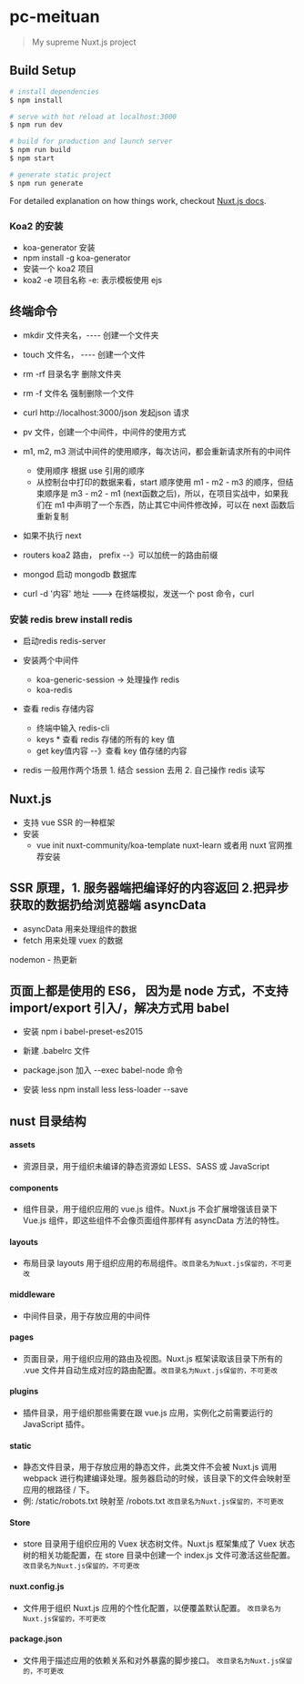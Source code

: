 # pc-meituan

> My supreme Nuxt.js project

## Build Setup

``` bash
# install dependencies
$ npm install

# serve with hot reload at localhost:3000
$ npm run dev

# build for production and launch server
$ npm run build
$ npm start

# generate static project
$ npm run generate
```

For detailed explanation on how things work, checkout [Nuxt.js docs](https://nuxtjs.org).


### Koa2 的安装
- koa-generator  安装
- npm install -g koa-generator
- 安装一个 koa2 项目
- koa2 -e 项目名称  -e: 表示模板使用 ejs 

## 终端命令 
- mkdir 文件夹名，---- 创建一个文件夹
- touch 文件名， ---- 创建一个文件
- rm -rf 目录名字 删除文件夹
- rm -f 文件名 强制删除一个文件
- curl http://localhost:3000/json  发起json 请求

- pv 文件，创建一个中间件，中间件的使用方式
- m1, m2, m3 测试中间件的使用顺序，每次访问，都会重新请求所有的中间件
  - 使用顺序 根据 use 引用的顺序
  - 从控制台中打印的数据来看，start 顺序使用 m1 - m2 - m3 的顺序，但结束顺序是 m3 - m2 - m1 (next函数之后)，所以，在项目实战中，如果我们在 m1 中声明了一个东西，防止其它中间件修改掉，可以在 next 函数后重新复制
- 如果不执行 next

- routers koa2 路由， prefix --》可以加统一的路由前缀

- mongod 启动 mongodb 数据库
- curl -d '内容' 地址 ---> 在终端模拟，发送一个 post 命令，curl 

### 安装 redis  brew install redis
- 启动redis   redis-server

- 安装两个中间件
  - koa-generic-session  -> 处理操作 redis
  - koa-redis

- 查看 redis 存储内容
  - 终端中输入 redis-cli
  - keys * 查看 redis 存储的所有的 key 值
  - get key值内容  --》查看 key 值存储的内容

- redis 一般用作两个场景 1. 结合 session 去用 2. 自己操作 redis 读写

## Nuxt.js
- 支持 vue SSR 的一种框架
- 安装
  - vue init nuxt-community/koa-template nuxt-learn 或者用 nuxt 官网推荐安装


## SSR 原理，1. 服务器端把编译好的内容返回 2.把异步获取的数据扔给浏览器端 asyncData
  - asyncData 用来处理组件的数据
  - fetch 用来处理 vuex 的数据

nodemon - 热更新

## 页面上都是使用的 ES6， 因为是 node 方式，不支持 import/export 引入/，解决方式用 babel
  - 安装 npm i babel-preset-es2015
  - 新建 .babelrc 文件 
  - package.json 加入 --exec babel-node 命令

  - 安装 less  npm install less less-loader --save

## nust 目录结构
#### assets 
- 资源目录，用于组织未编译的静态资源如 LESS、SASS 或 JavaScript

#### components
- 组件目录，用于组织应用的 vue.js 组件。Nuxt.js 不会扩展增强该目录下 Vue.js 组件，即这些组件不会像页面组件那样有 asyncData 方法的特性。

#### layouts
- 布局目录 layouts 用于组织应用的布局组件。`改目录名为Nuxt.js保留的，不可更改`

#### middleware
- 中间件目录，用于存放应用的中间件

#### pages 
- 页面目录，用于组织应用的路由及视图。Nuxt.js 框架读取该目录下所有的 .vue 文件并自动生成对应的路由配置。`改目录名为Nuxt.js保留的，不可更改`

#### plugins 
- 插件目录，用于组织那些需要在跟 vue.js 应用，实例化之前需要运行的 JavaScript 插件。

#### static
- 静态文件目录，用于存放应用的静态文件，此类文件不会被 Nuxt.js 调用 webpack 进行构建编译处理。服务器启动的时候，该目录下的文件会映射至应用的根路径 / 下。
- 例: /static/robots.txt 映射至 /robots.txt `改目录名为Nuxt.js保留的，不可更改`

#### Store 
- store 目录用于组织应用的 Vuex 状态树文件。Nuxt.js 框架集成了 Vuex 状态树的相关功能配置，在 store 目录中创建一个 index.js 文件可激活这些配置。`改目录名为Nuxt.js保留的，不可更改`

#### nuxt.config.js 
- 文件用于组织 Nuxt.js 应用的个性化配置，以便覆盖默认配置。 `改目录名为Nuxt.js保留的，不可更改`

#### package.json 
- 文件用于描述应用的依赖关系和对外暴露的脚步接口。 `改目录名为Nuxt.js保留的，不可更改`


